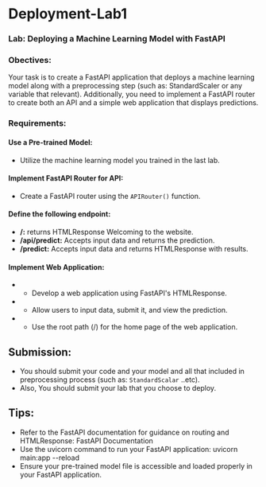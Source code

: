 # Deployment-Lab1

### Lab: Deploying a Machine Learning Model with FastAPI

### Obectives:
Your task is to create a FastAPI application that deploys a machine learning model along with a preprocessing step (such as: StandardScaler or any variable that relevant). Additionally, you need to implement a FastAPI router to create both an API and a simple web application that displays predictions.

### Requirements:
#### Use a Pre-trained Model:
- Utilize the machine learning model you trained in the last lab.
#### Implement FastAPI Router for API:
- Create a FastAPI router using the `APIRouter()` function.
#### Define the following endpoint:
- **/:** returns HTMLResponse Welcoming to the website.
- **/api/predict:** Accepts input data and returns the prediction.
- **/predict:** Accepts input data and returns HTMLResponse with results.

#### Implement Web Application:
- - Develop a web application using FastAPI's HTMLResponse.

- - Allow users to input data, submit it, and view the prediction.

- - Use the root path (/) for the home page of the web application.

## Submission:
- You should submit your code and your model and all that included in preprocessing process (such as: `StandardScalar` ..etc).
- Also, You should submit your lab that you choose to deploy.

## Tips:
- Refer to the FastAPI documentation for guidance on routing and HTMLResponse: FastAPI Documentation
- Use the uvicorn command to run your FastAPI application: uvicorn main:app --reload
- Ensure your pre-trained model file is accessible and loaded properly in your FastAPI application.

